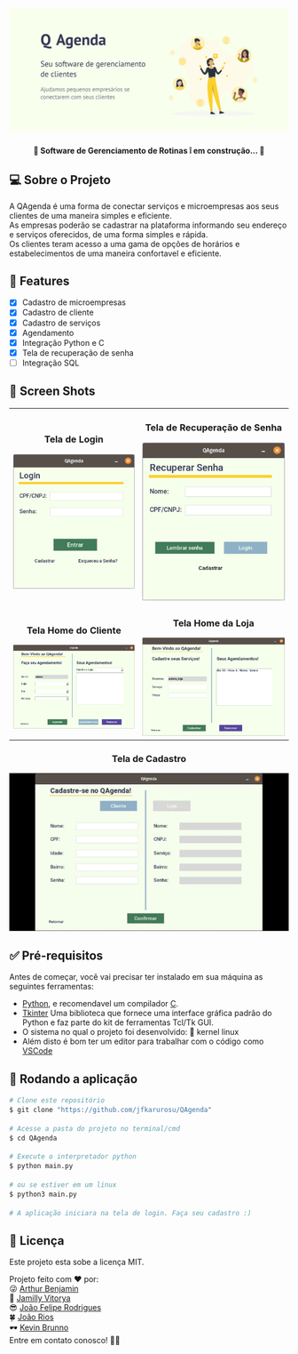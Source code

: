 <h1 aling="center">
  <img alt="Banner QAgenda" src="./img/QAgenda-Banner.png">
</h1>

<h4 align="center"> 
	🚧 Software de Gerenciamento de Rotinas ❕ em construção... 🚧
</h4>

## 💻 Sobre o Projeto
<p>
  A QAgenda é uma forma de conectar serviços e microempresas aos seus clientes de uma maneira simples e eficiente.</br>
  As empresas poderão se cadastrar na plataforma informando seu endereço e serviços oferecidos, de uma forma simples e rápida.</br>
  Os clientes teram acesso a uma gama de opções de horários e estabelecimentos de uma maneira confortavel e eficiente.
</p>

## :construction_worker: Features

- [x] Cadastro de microempresas
- [x] Cadastro de cliente
- [x] Cadastro de serviços
- [x] Agendamento
- [x] Integração Python e C
- [x] Tela de recuperação de senha
- [ ] Integração SQL

## 📸 Screen Shots
<table>
  <tr align="center">
    <td>
      <h3> Tela de Login </h3>
      <img src="./img/prints/login.png" alt="Tela de Login">
    </td>
    <td>
      <h3> Tela de Recuperação de Senha </h3>
      <img src="./img/prints/recovey.png" alt="Tela de Recuperação">
    </td>
  </tr>
  <tr align="center">
    <td>
      <h3> Tela Home do Cliente </h3>
      <img src="./img/prints/client.png" alt="Tela do cliente">
    </td>
    <td>
      <h3> Tela Home da Loja </h3>
      <img src="./img/prints/loja.png" alt="Tela da loja">
    </td>
  </tr>
</table>
<div align="center">
  <h3> Tela de Cadastro </h3>
    <img src="./img/prints/captura.gif" alt="Tela de Cadastro">
</div>

## ✅ Pré-requisitos
Antes de começar, você vai precisar ter instalado em sua máquina as seguintes ferramentas:   
- [Python](https://www.python.org/), e recomendavel um compilador [C](https://www.w3schools.com/c/).
- [Tkinter](https://docs.python.org/3/library/tkinter.html) Uma biblioteca que fornece uma interface gráfica padrão do Python e faz parte do kit de ferramentas Tcl/Tk GUI.   
- O sistema no qual o projeto foi desenvolvido: 🐧 kernel linux   
- Além disto é bom ter um editor para trabalhar com o código como [VSCode](https://code.visualstudio.com/)

## 🎲 Rodando a aplicação
```bash
# Clone este repositório
$ git clone "https://github.com/jfkarurosu/QAgenda"

# Acesse a pasta do projeto no terminal/cmd
$ cd QAgenda

# Execute o interpretador python
$ python main.py

# ou se estiver em um linux
$ python3 main.py

# A aplicação iniciara na tela de login. Faça seu cadastro :)
```

## 📝 Licença
Este projeto esta sobe a licença MIT.

Projeto feito com ❤️ por:  
:stuck_out_tongue_winking_eye: [Arthur Benjamin](https://github.com/benjamimarthur)  
🥰 [Jamilly Vitorya](https://www.linkedin.com/in/jamilly-barbosa/)  
:sunglasses: [João Felipe Rodrigues](https://www.linkedin.com/in/jfcarlos/)   
:four_leaf_clover:  [João Rios](https://github.com/JR-Bastos)  
🕶️ [Kevin Brunno](https://github.com/KevinBrunno)  
Entre em contato conosco! 👋🏽

